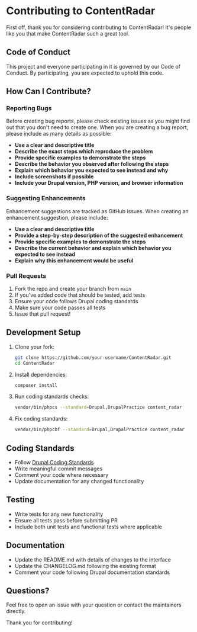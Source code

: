 # Contributing to ContentRadar

First off, thank you for considering contributing to ContentRadar! It's people like you that make ContentRadar such a great tool.

## Code of Conduct

This project and everyone participating in it is governed by our Code of Conduct. By participating, you are expected to uphold this code.

## How Can I Contribute?

### Reporting Bugs

Before creating bug reports, please check existing issues as you might find out that you don't need to create one. When you are creating a bug report, please include as many details as possible:

* **Use a clear and descriptive title**
* **Describe the exact steps which reproduce the problem**
* **Provide specific examples to demonstrate the steps**
* **Describe the behavior you observed after following the steps**
* **Explain which behavior you expected to see instead and why**
* **Include screenshots if possible**
* **Include your Drupal version, PHP version, and browser information**

### Suggesting Enhancements

Enhancement suggestions are tracked as GitHub issues. When creating an enhancement suggestion, please include:

* **Use a clear and descriptive title**
* **Provide a step-by-step description of the suggested enhancement**
* **Provide specific examples to demonstrate the steps**
* **Describe the current behavior and explain which behavior you expected to see instead**
* **Explain why this enhancement would be useful**

### Pull Requests

1. Fork the repo and create your branch from `main`
2. If you've added code that should be tested, add tests
3. Ensure your code follows Drupal coding standards
4. Make sure your code passes all tests
5. Issue that pull request!

## Development Setup

1. Clone your fork:
   ```bash
   git clone https://github.com/your-username/ContentRadar.git
   cd ContentRadar
   ```

2. Install dependencies:
   ```bash
   composer install
   ```

3. Run coding standards checks:
   ```bash
   vendor/bin/phpcs --standard=Drupal,DrupalPractice content_radar
   ```

4. Fix coding standards:
   ```bash
   vendor/bin/phpcbf --standard=Drupal,DrupalPractice content_radar
   ```

## Coding Standards

* Follow [Drupal Coding Standards](https://www.drupal.org/docs/develop/standards)
* Write meaningful commit messages
* Comment your code where necessary
* Update documentation for any changed functionality

## Testing

* Write tests for any new functionality
* Ensure all tests pass before submitting PR
* Include both unit tests and functional tests where applicable

## Documentation

* Update the README.md with details of changes to the interface
* Update the CHANGELOG.md following the existing format
* Comment your code following Drupal documentation standards

## Questions?

Feel free to open an issue with your question or contact the maintainers directly.

Thank you for contributing!